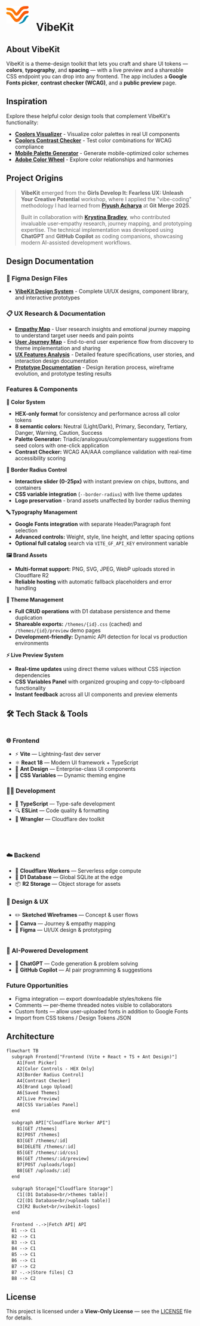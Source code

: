 <img src="frontend/public/brand/VibeKit_Logo.svg" alt="VibeKit Logo" width="60" align="left" style="margin-right: 20px;" />

# VibeKit

## About VibeKit

VibeKit is a theme-design toolkit that lets you craft and share UI tokens — **colors**, **typography**, and **spacing** — with a live preview and a shareable CSS endpoint you can drop into any frontend. The app includes a **Google Fonts picker**, **contrast checker (WCAG)**, and a **public preview** page.

## Inspiration

Explore these helpful color design tools that complement VibeKit's functionality:

- **[Coolors Visualizer](https://coolors.co/visualizer/880d1e-dd2d4a-f26a8d-f49cbb-cbeef3)** - Visualize color palettes in real UI components
- **[Coolors Contrast Checker](https://coolors.co/contrast-checker/112a46-acc8e5)** - Test color combinations for WCAG compliance
- **[Mobile Palette Generator](https://mobilepalette.colorion.co/)** - Generate mobile-optimized color schemes
- **[Adobe Color Wheel](https://color.adobe.com/create/color-wheel)** - Explore color relationships and harmonies

## Project Origins

> **VibeKit** emerged from the **Girls Develop It: Fearless UX: Unleash Your Creative Potential** workshop, where I applied the "vibe-coding" methodology I had learned from [**Piyush Acharya**](https://github.com/VerisimilitudeX) at **Git Merge 2025**.
>
> Built in collaboration with [**Krystina Bradley**](https://github.com/kscott2016), who contributed invaluable user-empathy research, journey mapping, and prototyping expertise. The technical implementation was developed using **ChatGPT** and **GitHub Copilot** as coding companions, showcasing modern AI-assisted development workflows.

## Design Documentation

### 🎨 Figma Design Files

- **[VibeKit Design System](https://www.figma.com/design/wpXKuArJk5VSirui5fZzyi/VibeKit?node-id=0-1&t=6y1SZvfkssgYviG3-1)** - Complete UI/UX designs, component library, and interactive prototypes

### 📋 UX Research & Documentation

- **[Empathy Map](frontend/public/pdf/Empathy%20Map.pdf)** - User research insights and emotional journey mapping to understand target user needs and pain points
- **[User Journey Map](frontend/public/pdf/Journey%20Map.pdf)** - End-to-end user experience flow from discovery to theme implementation and sharing
- **[UX Features Analysis](frontend/public/pdf/UX%20Features.pdf)** - Detailed feature specifications, user stories, and interaction design documentation
- **[Prototype Documentation](frontend/public/pdf/Prototype.pdf)** - Design iteration process, wireframe evolution, and prototype testing results

### Features & Components

**🎨 Color System**

- **HEX-only format** for consistency and performance across all color tokens
- **8 semantic colors:** Neutral (Light/Dark), Primary, Secondary, Tertiary, Danger, Warning, Caution, Success
- **Palette Generator:** Triadic/analogous/complementary suggestions from seed colors with one-click application
- **Contrast Checker:** WCAG AA/AAA compliance validation with real-time accessibility scoring

**🔄 Border Radius Control**

- **Interactive slider (0-25px)** with instant preview on chips, buttons, and containers
- **CSS variable integration** (`--border-radius`) with live theme updates
- **Logo preservation** - brand assets unaffected by border radius theming

**🔤 Typography Management**

- **Google Fonts integration** with separate Header/Paragraph font selection
- **Advanced controls:** Weight, style, line height, and letter spacing options
- **Optional full catalog** search via `VITE_GF_API_KEY` environment variable

**🖼️ Brand Assets**

- **Multi-format support:** PNG, SVG, JPEG, WebP uploads stored in Cloudflare R2
- **Reliable hosting** with automatic fallback placeholders and error handling

**💾 Theme Management**

- **Full CRUD operations** with D1 database persistence and theme duplication
- **Shareable exports:** `/themes/{id}.css` (cached) and `/themes/{id}/preview` demo pages
- **Development-friendly:** Dynamic API detection for local vs production environments

**⚡ Live Preview System**

- **Real-time updates** using direct theme values without CSS injection dependencies
- **CSS Variables Panel** with organized grouping and copy-to-clipboard functionality
- **Instant feedback** across all UI components and preview elements

## 🛠️ Tech Stack & Tools

<div style="display: flex; flex-wrap: wrap; gap: 40px;">

<div style="flex: 1; min-width: 300px;">

### 🌐 Frontend

- ⚡ **Vite** — Lightning-fast dev server
- ⚛️ **React 18** — Modern UI framework + TypeScript
- 🐜 **Ant Design** — Enterprise-class UI components
- 🎨 **CSS Variables** — Dynamic theming engine

### 👨‍💻 Development

- 📘 **TypeScript** — Type-safe development
- 🔍 **ESLint** — Code quality & formatting
- 🔨 **Wrangler** — Cloudflare dev toolkit

</div>

<div style="flex: 1; min-width: 300px;">

### ☁️ Backend

- 🔧 **Cloudflare Workers** — Serverless edge compute
- 💾 **D1 Database** — Global SQLite at the edge
- 📦 **R2 Storage** — Object storage for assets

### 🎨 Design & UX

- ✏️ **Sketched Wireframes** — Concept & user flows
- 🎯 **Canva** — Journey & empathy mapping
- 🔷 **Figma** — UI/UX design & prototyping

</div>

</div>

### 🤖 AI-Powered Development

- 💬 **ChatGPT** — Code generation & problem solving
- 🧠 **GitHub Copilot** — AI pair programming & suggestions

### Future Opportunities

- Figma integration — export downloadable styles/tokens file
- Comments — per-theme threaded notes visible to collaborators
- Custom fonts — allow user-uploaded fonts in addition to Google Fonts
- Import from CSS tokens / Design Tokens JSON

## Architecture

```mermaid
flowchart TB
  subgraph Frontend["Frontend (Vite + React + TS + Ant Design)"]
    A1[Font Picker]
    A2[Color Controls - HEX Only]
    A3[Border Radius Control]
    A4[Contrast Checker]
    A5[Brand Logo Upload]
    A6[Saved Themes]
    A7[Live Preview]
    A8[CSS Variables Panel]
  end

  subgraph API["Cloudflare Worker API"]
    B1[GET /themes]
    B2[POST /themes]
    B3[GET /themes/:id]
    B4[DELETE /themes/:id]
    B5[GET /themes/:id/css]
    B6[GET /themes/:id/preview]
    B7[POST /uploads/logo]
    B8[GET /uploads/:id]
  end

  subgraph Storage["Cloudflare Storage"]
    C1[(D1 Database<br/>themes table)]
    C2[(D1 Database<br/>uploads table)]
    C3[R2 Bucket<br/>vibekit-logos]
  end

  Frontend -.->|Fetch API| API
  B1 --> C1
  B2 --> C1
  B3 --> C1
  B4 --> C1
  B5 --> C1
  B6 --> C1
  B7 --> C2
  B7 -.->|Store files| C3
  B8 --> C2
```

## License

This project is licensed under a **View-Only License** — see the [LICENSE](./LICENSE) file for details.
